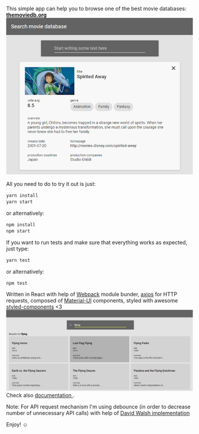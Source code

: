 
This simple app can help you to browse one of the best movie databases: **[themoviedb.org](http://themoviedb.org)**  
  ![enter image description here](https://raw.githubusercontent.com/aanti/movie-db/master/public/screen-1.png)

All you need to do to try it out is just:
````javascript
yarn install
yarn start
````

or alternatively:
````javascript
npm install
npm start
````

If you want to run tests and make sure that everything works as expected, just type:
````javascript
yarn test
````
or alternatively:
````javascript
npm test
````

Written in React with help of [Webpack](https://webpack.js.org/) module bunder,  [axios](https://github.com/axios/axios) for HTTP requests, composed of [Material-UI](http://www.material-ui.com/#/) components, styled with awesome [styled-components](https://www.styled-components.com) <3
  ![enter image description here](https://raw.githubusercontent.com/aanti/movie-db/master/public/screen-2.png)
Check also [documentation ](https://github.com/aanti/movie-db/blob/master/DOCUMENTATION.md).  
  
Note: For API request mechanism I'm using debounce (in order to decrease number of unnecessary API calls) with help of [David Walsh implementation](https://davidwalsh.name/javascript-debounce-function)  
  
Enjoy! &#9786;